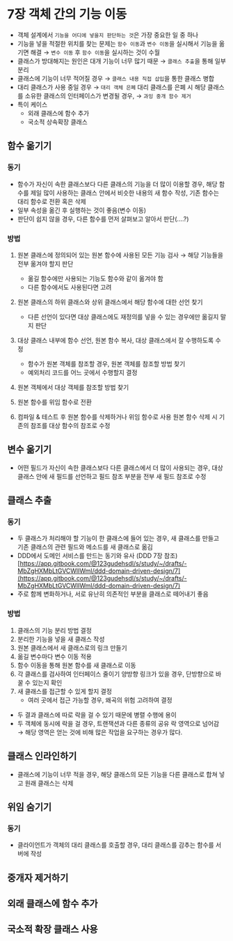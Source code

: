 # 7장 객체 간의 기능 이동

* 객체 설계에서 `기능을 어디에 넣을지 판단하는 것`은 가장 중요한 일 중 하나
* 기능을 넣을 적절한 위치를 찾는 문제는 `함수 이동`과 `변수 이동`을 실시해서 기능을 옮기면 해결 → `변수 이동` 후 `함수 이동`을 실시하는 것이 수월 
* 클래스가 방대해지는 원인은 대개 기능이 너무 많기 때문 → `클래스 추출`을 통해 일부 분리 
* 클래스에 기능이 너무 적어질 경우 → `클래스 내용 직접 삽입`을 통한 클래스 병합 
* 대리 클래스가 사용 중일 경우 → `대리 객체 은폐`   대리 클래스를 은폐 시 해당 클래스를 소유한 클래스의 인터페이스가 변경될 경우, → `과잉 중개 함수 제거` 
* 특이 케이스
  * 외래 클래스에 함수 추가
  * 국소적 상속확장 클래스 

## 함수 옮기기

### 동기

* 함수가 자신이 속한 클래스보다 다른 클래스의 기능을 더 많이 이용할 경우, 해당 함수를 제일 많이 사용하는 클래스 안에서 비슷한 내용의 새 함수 작성, 기존 함수는 대리 함수로 전환 혹은 삭제 
* 일부 속성을 옮긴 후 실행하는 것이 좋음\(변수 이동\)
* 판단이 쉽지 않을 경우, 다른 함수를 먼저 살펴보고 알아서 판단\(....?\)

### 방법

1. 원본 클래스에 정의되어 있는 원본 함수에 사용된 모든 기능 검사 → 해당 기능들을 전부 옮겨야 할지 판단
   * 옮길 함수에만 사용되는 기능도 함수와 같이 옮겨야 함
   * 다른 함수에서도 사용된다면 고려 
2. 원본 클래스의 하위 클래스와 상위 클래스에서 해당 함수에 대한 선언 찾기

   * 다른 선언이 있다면 대상 클래스에도 재정의를 넣을 수 있는 경우에만 옮길지 말지 판단

3. 대상 클래스 내부에 함수 선언, 원본 함수 복사, 대상 클래스에서 잘 수행하도록 수정
   * 함수가 원본 객체를 참조할 경우, 원본 객체를 참조할 방법 찾기
   * 예외처리 코드를 어느 곳에서 수행할지 결정
4. 원본 객체에서 대상 객체를 참조할 방법 찾기
5. 원본 함수를 위임 함수로 전환
6. 컴파일 & 테스트 후 원본 함수를 삭제하거나 위임 함수로 사용 원본 함수 삭제 시 기존의 참조를 대상 함수의 참조로 수정

## 변수 옮기기

* 어떤 필드가 자신이 속한 클래스보다 다른 클래스에서 더 많이 사용되는 경우,  대상 클래스 안에 새 필드를 선언하고 필드 참조 부분을 전부 새 필드 참조로 수정

## 클래스 추출

### 동기

* 두 클래스가 처리해야 할 기능이 한 클래스에 들어 있는 경우,  새 클래스를 만들고 기존 클래스의 관련 필드와 메소드를 새 클래스로 옮김
* DDD에서 도메인 서비스를 만드는 동기와 유사 \(DDD 7장 참조\) [https://app.gitbook.com/@123gudehsdl/s/study/~/drafts/-MbZgHXMbLtGVCWlIWml/ddd-domain-driven-design/7](https://app.gitbook.com/@123gudehsdl/s/study/~/drafts/-MbZgHXMbLtGVCWlIWml/ddd-domain-driven-design/7) 
* 주로 함께 변화하거나, 서로 유난히 의존적인 부분을 클래스로 떼어내기 좋음

### 방법

1. 클래스의 기능 분리 방법 결정
2. 분리한 기능을 넣을 새 클래스 작성
3. 원본 클래스에서 새 클래스로의 링크 만들기
4. 옮길 변수마다 변수 이동 적용
5. 함수 이동을 통해 원본 함수를 새 클래스로 이동
6. 각 클래스를 검사하여 인터페이스 줄이기 양방향 링크가 있을 경우, 단방향으로 바꿀 수 있는지 확인
7. 새 클래스를 접근할 수 있게 할지 결정
   * 여러 곳에서 접근 가능할 경우, 왜곡의 위험 고려하여 결정

* 두 결과 클래스에 따로 락을 걸 수 있기 때문에 병렬 수행에 용이
* 두 객체에 동시에 락을 걸 경우, 트랜잭션과 다른 종류의 공유 락 영역으로 넘어감 → 해당 영역은 얻는 것에 비해 많은 작업을 요구하는 경우가 많다.

## 클래스 인라인하기

* 클래스에 기능이 너무 적을 경우, 해당 클래스의 모든 기능을 다른 클래스로 합쳐 넣고 원래 클래스는 삭제

## 위임 숨기기

### 동기

* 클라이언트가 객체의 대리 클래스를 호출할 경우, 대리 클래스를 감추는 함수를 서버에 작성

## 중개자 제거하기

## 외래 클래스에 함수 추가

## 국소적 확장 클래스 사용

